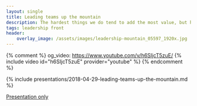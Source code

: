 ```yaml
---
layout: single
title: Leading teams up the mountain
description: The hardest things we do tend to add the most value, but how can leaders help teams do the hard thing when it's just so much easier not to.
tags: leadership front
header:
    overlay_image: /assets/images/leadership-mountain_05597_1920x.jpg
---
```

{% comment %}
    og_video: https://www.youtube.com/v/h6SIjcT5zuE/
{% include video id="h6SIjcT5zuE" provider="youtube" %}
{% endcomment %}

{% include presentations/2018-04-29-leading-teams-up-the-mountain.md %}

[Presentation only](reveal/)

